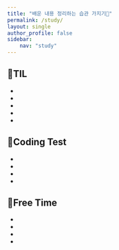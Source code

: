 ```yaml
---
title: "배운 내용 정리하는 습관 가지기📓"
permalink: /study/
layout: single
author_profile: false
sidebar:
    nav: "study"
---
```


## 📍TIL
- 
-
-
-
-

## 📍Coding Test
-
-
-
-

## 📍Free Time
-
-
-
-
